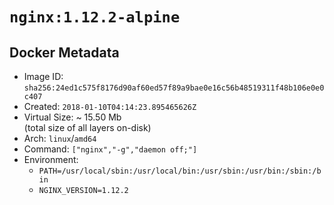 # `nginx:1.12.2-alpine`

## Docker Metadata

- Image ID: `sha256:24ed1c575f8176d90af60ed57f89a9bae0e16c56b48519311f48b106e0e0c407`
- Created: `2018-01-10T04:14:23.895465626Z`
- Virtual Size: ~ 15.50 Mb  
  (total size of all layers on-disk)
- Arch: `linux`/`amd64`
- Command: `["nginx","-g","daemon off;"]`
- Environment:
  - `PATH=/usr/local/sbin:/usr/local/bin:/usr/sbin:/usr/bin:/sbin:/bin`
  - `NGINX_VERSION=1.12.2`

